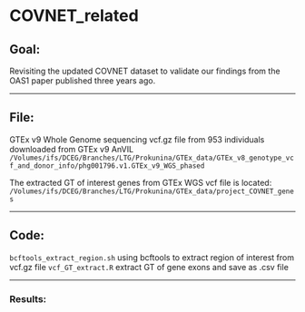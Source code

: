 # COVNET_related

## Goal:
Revisiting the updated COVNET dataset to validate our findings from the OAS1 paper published three years ago.

------
## File:

GTEx v9 Whole Genome sequencing vcf.gz file from 953 individuals downloaded from GTEx v9 AnVIL `/Volumes/ifs/DCEG/Branches/LTG/Prokunina/GTEx_data/GTEx_v8_genotype_vcf_and_donor_info/phg001796.v1.GTEx_v9_WGS_phased`

The extracted GT of interest genes from GTEx WGS vcf file is located: `/Volumes/ifs/DCEG/Branches/LTG/Prokunina/GTEx_data/project_COVNET_genes`

------

## Code:
`bcftools_extract_region.sh` using bcftools to extract region of interest from vcf.gz file
`vcf_GT_extract.R` extract GT of gene exons and save as .csv file

------

### Results: 
